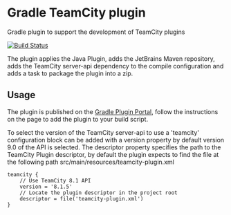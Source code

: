 # Gradle TeamCity plugin

Gradle plugin to support the development of TeamCity plugins

[![Build Status](https://travis-ci.org/rodm/gradle-teamcity-plugin.svg?branch=master)](https://travis-ci.org/rodm/gradle-teamcity-plugin)

The plugin applies the Java Plugin, adds the JetBrains Maven repository, adds the TeamCity server-api dependency
to the compile configuration and adds a task to package the plugin into a zip.

## Usage

The plugin is published on the [Gradle Plugin Portal](https://plugins.gradle.org/plugin/com.github.rodm.teamcity), follow
the instructions on the page to add the plugin to your build script. 

To select the version of the TeamCity server-api to use a 'teamcity' configuration block can be added with a version
property by default version 9.0 of the API is selected. The descriptor property specifies the path to the TeamCity
Plugin descriptor, by default the plugin expects to find the file at the following path src/main/resources/teamcity-plugin.xml

```
teamcity {
    // Use TeamCity 8.1 API 
    version = '8.1.5'
    // Locate the plugin descriptor in the project root
    descriptor = file('teamcity-plugin.xml')
}
```

